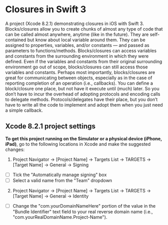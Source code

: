# Closures in Swift 3
A project (Xcode 8.2.1) demonstrating closures in iOS with Swift 3. Blocks/closures allow you to create chunks of almost any type of code that can be called almost anywhere, anytime (like in the future). They are self-contained but know about local variable around them. They can be assigned to properties, variables, and/or constants — and passed as parameters to functions/methods. Blocks/closures can access variables and constants from the surrounding environment in which they were defined. Even if the variables and constants from their original surrounding environment go out of scope, blocks/closures can still access those variables and constants. Perhaps most importantly, blocks/closures are great for communicating between objects, especially as in the case of reporting completion of an operation (i.e., callbacks). You can define a block/closure one place, but not have it execute until (much) later. So you don’t have to incur the overhead of adopting protocols and encoding calls to delegate methods. Protocols/delegates have their place, but you don’t have to write all the code to implement and adopt them when you just need a simple callback.

## Xcode 8.2.1 project settings
**To get this project running on the Simulator or a physical device (iPhone, iPad)**, go to the following locations in Xcode and make the suggested changes:

1. Project Navigator -> [Project Name] -> Targets List -> TARGETS -> [Target Name] -> General -> Signing
- [ ] Tick the "Automatically manage signing" box
- [ ] Select a valid name from the "Team" dropdown
  
2. Project Navigator -> [Project Name] -> Targets List -> TARGETS -> [Target Name] -> General -> Identity
- [ ] Change the "com.yourDomainNameHere" portion of the value in the "Bundle Identifier" text field to your real reverse domain name (i.e., "com.yourRealDomainName.Project-Name").
